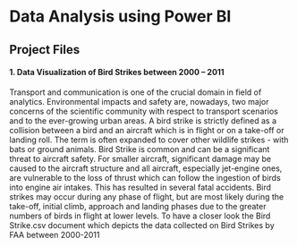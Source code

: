 # Data Analysis using Power BI
 
## Project Files
#### 1. Data Visualization of Bird Strikes between 2000 – 2011
Transport and communication is one of the crucial domain in field of analytics. Environmental impacts and safety are, nowadays, two major concerns of the scientific community with respect to transport scenarios and to the ever-growing urban areas. A bird strike is strictly defined as a collision between a bird and an aircraft which is in  flight or on a take-off or landing roll. The term is often expanded to cover other wildlife strikes - with bats or ground animals. Bird Strike is common and can be a significant threat to aircraft safety. For smaller aircraft, significant damage may be caused to the aircraft structure and all aircraft, especially jet-engine ones, are vulnerable to the loss of 
thrust which can follow the ingestion of birds into engine air intakes. This has resulted in several fatal accidents. Bird strikes may occur during any phase of flight, but are most likely during the take-off, initial climb, approach and landing phases due to the greater 
numbers of birds in flight at lower levels. To have a closer look the Bird Strike.csv document which depicts the data collected on Bird Strikes by FAA between 2000-2011
